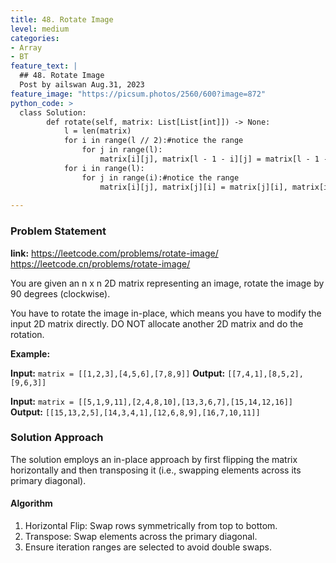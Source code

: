 ```yaml
---
title: 48. Rotate Image
level: medium
categories:
- Array
- BT
feature_text: |
  ## 48. Rotate Image
  Post by ailswan Aug.31, 2023
feature_image: "https://picsum.photos/2560/600?image=872"
python_code: >
  class Solution:
        def rotate(self, matrix: List[List[int]]) -> None:
            l = len(matrix)
            for i in range(l // 2):#notice the range
                for j in range(l):
                    matrix[i][j], matrix[l - 1 - i][j] = matrix[l - 1 - i][j], matrix[i][j]
            for i in range(l):
                for j in range(i):#notice the range
                    matrix[i][j], matrix[j][i] = matrix[j][i], matrix[i][j]
     
---
```


### Problem Statement
**link:**
https://leetcode.com/problems/rotate-image/
https://leetcode.cn/problems/rotate-image/

You are given an n x n 2D matrix representing an image, rotate the image by 90 degrees (clockwise).

You have to rotate the image in-place, which means you have to modify the input 2D matrix directly. DO NOT allocate another 2D matrix and do the rotation.

**Example:**

**Input:** `matrix = [[1,2,3],[4,5,6],[7,8,9]]`
**Output:** `[[7,4,1],[8,5,2],[9,6,3]]`

**Input:** `matrix = [[5,1,9,11],[2,4,8,10],[13,3,6,7],[15,14,12,16]]`
**Output:** `[[15,13,2,5],[14,3,4,1],[12,6,8,9],[16,7,10,11]]`


### Solution Approach

The solution employs an in-place approach by first flipping the matrix horizontally and then transposing it (i.e., swapping elements across its primary diagonal).
 
#### Algorithm
1. Horizontal Flip: Swap rows symmetrically from top to bottom.
2. Transpose: Swap elements across the primary diagonal.
3. Ensure iteration ranges are selected to avoid double swaps.
 
